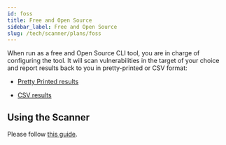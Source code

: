 ```yaml
---
id: foss
title: Free and Open Source
sidebar_label: Free and Open Source
slug: /tech/scanner/plans/foss
---
```


When run as a free
and Open Source CLI tool,
you are in charge of
configuring the tool.
It will scan vulnerabilities
in the target of your choice
and report results back to you
in pretty-printed or CSV format:

- [Pretty Printed results](/tech/scanner/standalone/output/cli)

- [CSV results](/tech/scanner/standalone/output/csv)

## Using the Scanner

Please follow [this guide](/tech/scanner/standalone).
